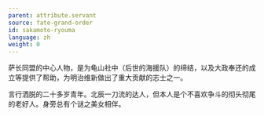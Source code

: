 ```yaml
---
parent: attribute.servant
source: fate-grand-order
id: sakamoto-ryouma
language: zh
weight: 0
---
```


萨长同盟的中心人物，是为龟山社中（后世的海援队）的缔结，以及大政奉还的成立等提供了帮助，为明治维新做出了重大贡献的志士之一。

言行洒脱的二十多岁青年。北辰一刀流的达人，但本人是个不喜欢争斗的彻头彻尾的老好人。身旁总有个谜之美女相伴。
